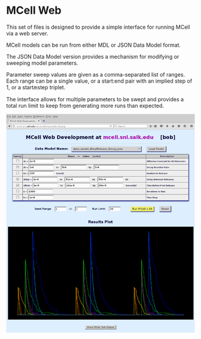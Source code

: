 MCell Web
===============================================================================

This set of files is designed to provide a simple interface for running MCell via a web server.

MCell models can be run from either MDL or JSON Data Model format.

The JSON Data Model version provides a mechanism for modifying or sweeping model parameters.

Parameter sweep values are given as a comma-separated list of ranges. Each range can be a single
value, or a start:end pair with an implied step of 1, or a start:end:step triplet.

The interface allows for multiple parameters to be swept and provides a total run limit to keep
from generating more runs than expected.


![MCellWeb](share/Screenshot_from_2016-10-14_9pm.png?raw=true "MCell running in a browser")

